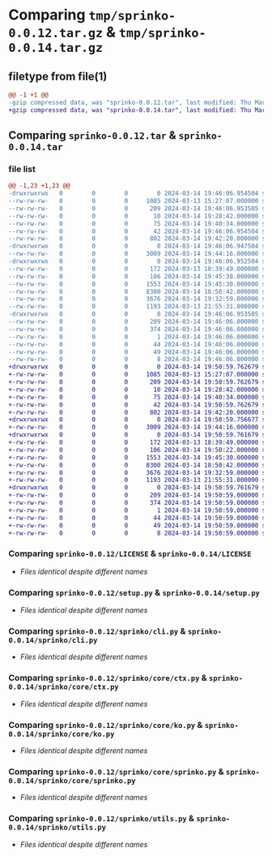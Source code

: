 # Comparing `tmp/sprinko-0.0.12.tar.gz` & `tmp/sprinko-0.0.14.tar.gz`

## filetype from file(1)

```diff
@@ -1 +1 @@
-gzip compressed data, was "sprinko-0.0.12.tar", last modified: Thu Mar 14 19:46:06 2024, max compression
+gzip compressed data, was "sprinko-0.0.14.tar", last modified: Thu Mar 14 19:50:59 2024, max compression
```

## Comparing `sprinko-0.0.12.tar` & `sprinko-0.0.14.tar`

### file list

```diff
@@ -1,23 +1,23 @@
-drwxrwxrwx   0        0        0        0 2024-03-14 19:46:06.954504 sprinko-0.0.12/
--rw-rw-rw-   0        0        0     1085 2024-03-13 15:27:07.000000 sprinko-0.0.12/LICENSE
--rw-rw-rw-   0        0        0      209 2024-03-14 19:46:06.953505 sprinko-0.0.12/PKG-INFO
--rw-rw-rw-   0        0        0       10 2024-03-14 19:28:42.000000 sprinko-0.0.12/README.md
--rw-rw-rw-   0        0        0       75 2024-03-14 19:40:34.000000 sprinko-0.0.12/pyproject.toml
--rw-rw-rw-   0        0        0       42 2024-03-14 19:46:06.954504 sprinko-0.0.12/setup.cfg
--rw-rw-rw-   0        0        0      802 2024-03-14 19:42:20.000000 sprinko-0.0.12/setup.py
-drwxrwxrwx   0        0        0        0 2024-03-14 19:46:06.947504 sprinko-0.0.12/sprinko/
--rw-rw-rw-   0        0        0     3009 2024-03-14 19:44:16.000000 sprinko-0.0.12/sprinko/cli.py
-drwxrwxrwx   0        0        0        0 2024-03-14 19:46:06.952504 sprinko-0.0.12/sprinko/core/
--rw-rw-rw-   0        0        0      172 2024-03-13 18:39:49.000000 sprinko-0.0.12/sprinko/core/__base__.py
--rw-rw-rw-   0        0        0      106 2024-03-14 19:45:38.000000 sprinko-0.0.12/sprinko/core/__init__.py
--rw-rw-rw-   0        0        0     1553 2024-03-14 19:45:30.000000 sprinko-0.0.12/sprinko/core/ctx.py
--rw-rw-rw-   0        0        0     8300 2024-03-14 18:50:42.000000 sprinko-0.0.12/sprinko/core/ko.py
--rw-rw-rw-   0        0        0     3676 2024-03-14 19:32:59.000000 sprinko-0.0.12/sprinko/core/sprinko.py
--rw-rw-rw-   0        0        0     1193 2024-03-13 21:55:31.000000 sprinko-0.0.12/sprinko/utils.py
-drwxrwxrwx   0        0        0        0 2024-03-14 19:46:06.953505 sprinko-0.0.12/sprinko.egg-info/
--rw-rw-rw-   0        0        0      209 2024-03-14 19:46:06.000000 sprinko-0.0.12/sprinko.egg-info/PKG-INFO
--rw-rw-rw-   0        0        0      374 2024-03-14 19:46:06.000000 sprinko-0.0.12/sprinko.egg-info/SOURCES.txt
--rw-rw-rw-   0        0        0        1 2024-03-14 19:46:06.000000 sprinko-0.0.12/sprinko.egg-info/dependency_links.txt
--rw-rw-rw-   0        0        0       44 2024-03-14 19:46:06.000000 sprinko-0.0.12/sprinko.egg-info/entry_points.txt
--rw-rw-rw-   0        0        0       49 2024-03-14 19:46:06.000000 sprinko-0.0.12/sprinko.egg-info/requires.txt
--rw-rw-rw-   0        0        0        8 2024-03-14 19:46:06.000000 sprinko-0.0.12/sprinko.egg-info/top_level.txt
+drwxrwxrwx   0        0        0        0 2024-03-14 19:50:59.762679 sprinko-0.0.14/
+-rw-rw-rw-   0        0        0     1085 2024-03-13 15:27:07.000000 sprinko-0.0.14/LICENSE
+-rw-rw-rw-   0        0        0      209 2024-03-14 19:50:59.762679 sprinko-0.0.14/PKG-INFO
+-rw-rw-rw-   0        0        0       10 2024-03-14 19:28:42.000000 sprinko-0.0.14/README.md
+-rw-rw-rw-   0        0        0       75 2024-03-14 19:40:34.000000 sprinko-0.0.14/pyproject.toml
+-rw-rw-rw-   0        0        0       42 2024-03-14 19:50:59.762679 sprinko-0.0.14/setup.cfg
+-rw-rw-rw-   0        0        0      802 2024-03-14 19:42:20.000000 sprinko-0.0.14/setup.py
+drwxrwxrwx   0        0        0        0 2024-03-14 19:50:59.756677 sprinko-0.0.14/sprinko/
+-rw-rw-rw-   0        0        0     3009 2024-03-14 19:44:16.000000 sprinko-0.0.14/sprinko/cli.py
+drwxrwxrwx   0        0        0        0 2024-03-14 19:50:59.761679 sprinko-0.0.14/sprinko/core/
+-rw-rw-rw-   0        0        0      172 2024-03-13 18:39:49.000000 sprinko-0.0.14/sprinko/core/__base__.py
+-rw-rw-rw-   0        0        0      106 2024-03-14 19:50:22.000000 sprinko-0.0.14/sprinko/core/__init__.py
+-rw-rw-rw-   0        0        0     1553 2024-03-14 19:45:30.000000 sprinko-0.0.14/sprinko/core/ctx.py
+-rw-rw-rw-   0        0        0     8300 2024-03-14 18:50:42.000000 sprinko-0.0.14/sprinko/core/ko.py
+-rw-rw-rw-   0        0        0     3676 2024-03-14 19:32:59.000000 sprinko-0.0.14/sprinko/core/sprinko.py
+-rw-rw-rw-   0        0        0     1193 2024-03-13 21:55:31.000000 sprinko-0.0.14/sprinko/utils.py
+drwxrwxrwx   0        0        0        0 2024-03-14 19:50:59.761679 sprinko-0.0.14/sprinko.egg-info/
+-rw-rw-rw-   0        0        0      209 2024-03-14 19:50:59.000000 sprinko-0.0.14/sprinko.egg-info/PKG-INFO
+-rw-rw-rw-   0        0        0      374 2024-03-14 19:50:59.000000 sprinko-0.0.14/sprinko.egg-info/SOURCES.txt
+-rw-rw-rw-   0        0        0        1 2024-03-14 19:50:59.000000 sprinko-0.0.14/sprinko.egg-info/dependency_links.txt
+-rw-rw-rw-   0        0        0       44 2024-03-14 19:50:59.000000 sprinko-0.0.14/sprinko.egg-info/entry_points.txt
+-rw-rw-rw-   0        0        0       49 2024-03-14 19:50:59.000000 sprinko-0.0.14/sprinko.egg-info/requires.txt
+-rw-rw-rw-   0        0        0        8 2024-03-14 19:50:59.000000 sprinko-0.0.14/sprinko.egg-info/top_level.txt
```

### Comparing `sprinko-0.0.12/LICENSE` & `sprinko-0.0.14/LICENSE`

 * *Files identical despite different names*

### Comparing `sprinko-0.0.12/setup.py` & `sprinko-0.0.14/setup.py`

 * *Files identical despite different names*

### Comparing `sprinko-0.0.12/sprinko/cli.py` & `sprinko-0.0.14/sprinko/cli.py`

 * *Files identical despite different names*

### Comparing `sprinko-0.0.12/sprinko/core/ctx.py` & `sprinko-0.0.14/sprinko/core/ctx.py`

 * *Files identical despite different names*

### Comparing `sprinko-0.0.12/sprinko/core/ko.py` & `sprinko-0.0.14/sprinko/core/ko.py`

 * *Files identical despite different names*

### Comparing `sprinko-0.0.12/sprinko/core/sprinko.py` & `sprinko-0.0.14/sprinko/core/sprinko.py`

 * *Files identical despite different names*

### Comparing `sprinko-0.0.12/sprinko/utils.py` & `sprinko-0.0.14/sprinko/utils.py`

 * *Files identical despite different names*

